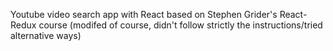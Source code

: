 Youtube video search app with React based on Stephen Grider's React-Redux course (modifed of course, didn't follow strictly the instructions/tried alternative ways)

